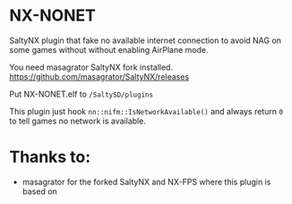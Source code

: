 # NX-NONET

SaltyNX plugin that fake no available internet connection to avoid NAG on some games without without enabling AirPlane mode.

You need masagrator SaltyNX fork installed.
https://github.com/masagrator/SaltyNX/releases

Put NX-NONET.elf to `/SaltySD/plugins`

This plugin just hook `nn::nifm::IsNetworkAvailable()` and always return `0` to tell games no network is available.

# Thanks to:

- masagrator for the forked SaltyNX and NX-FPS where this plugin is based on

